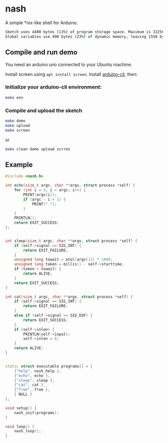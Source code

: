 # nash
A simple *nix-like shell for Arduino.


```bash
Sketch uses 4400 bytes (13%) of program storage space. Maximum is 32256 bytes.
Global variables use 490 bytes (23%) of dynamic memory, leaving 1558 bytes for local variables. Maximum is 2048 bytes.
```

## Compile and run demo

You need an arduino uno connected to your Ubuntu machine.

Install screen using `apt install screen`.
Install [arduino-cli](https://github.com/arduino/arduino-cli), then:

### Initialize your arduino-cli environment:

```bash
make env
```

### Compile and upload the sketch

```bash
make demo 
make upload 
make screen
```

or

```bash
make clean demo upload scrren
```

## Example

```C++
#include <nash.h>

int echo(size_t argc, char **argv, struct process *self) {
	for (int i = 1; i < argc; i++) {
		PRINT(argv[i]);
		if (argc - i > 1) {
			PRINT(" ");
		}
	}
	PRINTLN();
	return EXIT_SUCCESS;
};


int sleep(size_t argc, char **argv, struct process *self) {
	if (self->signal == SIG_INT) {
		return EXIT_FAILURE;
	}
	unsigned long towait = atol(argv[1]) * 1000;
	unsigned long taken = millis() - self->starttime;
	if (taken < towait) {
		return ALIVE;
	}
	return EXIT_SUCCESS;
}

int cat(size_t argc, char **argv, struct process *self) {
	if (self->signal == SIG_INT) {
		return EXIT_FAILURE;
	}
	else if (self->signal == SIG_EOF) {
		return EXIT_SUCCESS;
	}
	if (self->inlen) {
		PRINTLN(self->input);
		self->inlen = 0;
	}
	return ALIVE;
}


static struct executable programs[] = {
	{"help", nash_help },
	{"echo", echo },
	{"sleep", sleep },
	{"cat", cat },
	{"free", free },
	{ NULL }
};

void setup() {
	nash_init(programs);
}

void loop() {
	nash_loop();	
}
```
